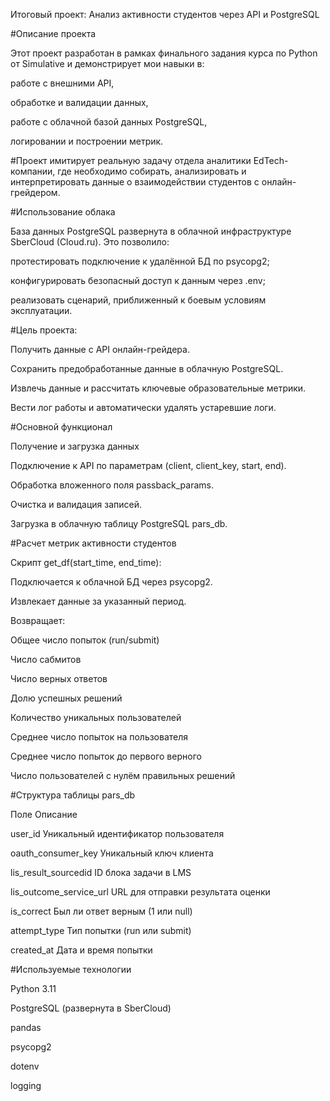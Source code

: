 Итоговый проект: Анализ активности студентов через API и PostgreSQL


#Описание проекта

Этот проект разработан в рамках финального задания курса по Python от Simulative и демонстрирует мои навыки в:

работе с внешними API,

обработке и валидации данных,

работе с облачной базой данных PostgreSQL,

логировании и построении метрик.


#Проект имитирует реальную задачу отдела аналитики EdTech-компании, где необходимо собирать, 
анализировать и интерпретировать данные о взаимодействии студентов с онлайн-грейдером.


#Использование облака

База данных PostgreSQL развернута в облачной инфраструктуре SberCloud (Cloud.ru). 
Это позволило: 

протестировать подключение к удалённой БД по psycopg2;

конфигурировать безопасный доступ к данным через .env;

реализовать сценарий, приближенный к боевым условиям эксплуатации.



#Цель проекта:

Получить данные с API онлайн-грейдера.

Сохранить предобработанные данные в облачную PostgreSQL.

Извлечь данные и рассчитать ключевые образовательные метрики.

Вести лог работы и автоматически удалять устаревшие логи.



#Основной функционал

Получение и загрузка данных

Подключение к API по параметрам (client, client_key, start, end).

Обработка вложенного поля passback_params.

Очистка и валидация записей.

Загрузка в облачную таблицу PostgreSQL pars_db.



#Расчет метрик активности студентов

Скрипт get_df(start_time, end_time):

Подключается к облачной БД через psycopg2.

Извлекает данные за указанный период.

Возвращает:

Общее число попыток (run/submit)

Число сабмитов

Число верных ответов

Долю успешных решений

Количество уникальных пользователей

Среднее число попыток на пользователя

Среднее число попыток до первого верного

Число пользователей с нулём правильных решений



#Структура таблицы pars_db

Поле	                      Описание

user_id	                    Уникальный идентификатор пользователя

oauth_consumer_key	        Уникальный ключ клиента

lis_result_sourcedid	      ID блока задачи в LMS

lis_outcome_service_url	    URL для отправки результата оценки

is_correct	                Был ли ответ верным (1 или null)

attempt_type	              Тип попытки (run или submit)

created_at	                Дата и время попытки




#Используемые технологии

Python 3.11

PostgreSQL (развернута в SberCloud)

pandas

psycopg2

dotenv

logging
